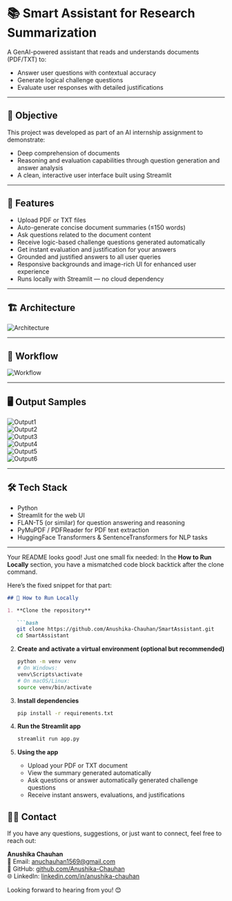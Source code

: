 
# 📚 Smart Assistant for Research Summarization

A GenAI-powered assistant that reads and understands documents (PDF/TXT) to:
- Answer user questions with contextual accuracy
- Generate logical challenge questions
- Evaluate user responses with detailed justifications

---

## 🧠 Objective

This project was developed as part of an AI internship assignment to demonstrate:
- Deep comprehension of documents
- Reasoning and evaluation capabilities through question generation and answer analysis
- A clean, interactive user interface built using Streamlit

---

## 🚀 Features

- Upload PDF or TXT files  
- Auto-generate concise document summaries (≤150 words)  
- Ask questions related to the document content  
- Receive logic-based challenge questions generated automatically  
- Get instant evaluation and justification for your answers  
- Grounded and justified answers to all user queries  
- Responsive backgrounds and image-rich UI for enhanced user experience  
- Runs locally with Streamlit — no cloud dependency

---

## 🏗️ Architecture

![Architecture](assests/architecture.png)

---

## 🔁 Workflow

![Workflow](assests/workflow.png)

---

## 🖥️ Output Samples

![Output1](assests/1.png)  
![Output2](assests/2.png)  
![Output3](assests/3.png)  
![Output4](assests/4.png)  
![Output5](assests/5.png)  
![Output6](assests/6.png)  

---

## 🛠️ Tech Stack

- Python  
- Streamlit for the web UI  
- FLAN-T5 (or similar) for question answering and reasoning  
- PyMuPDF / PDFReader for PDF text extraction  
- HuggingFace Transformers & SentenceTransformers for NLP tasks  

---
Your README looks good! Just one small fix needed:
In the **How to Run Locally** section, you have a mismatched code block backtick after the clone command.

Here’s the fixed snippet for that part:

````markdown
## 📂 How to Run Locally

1. **Clone the repository**

   ```bash
   git clone https://github.com/Anushika-Chauhan/SmartAssistant.git
   cd SmartAssistant
````

2. **Create and activate a virtual environment (optional but recommended)**

   ```bash
   python -m venv venv
   # On Windows:
   venv\Scripts\activate
   # On macOS/Linux:
   source venv/bin/activate
   ```

3. **Install dependencies**

   ```bash
   pip install -r requirements.txt
   ```

4. **Run the Streamlit app**

   ```bash
   streamlit run app.py
   ```

5. **Using the app**

   * Upload your PDF or TXT document
   * View the summary generated automatically
   * Ask questions or answer automatically generated challenge questions
   * Receive instant answers, evaluations, and justifications



## 🙋‍♀️ Contact

If you have any questions, suggestions, or just want to connect, feel free to reach out:

**Anushika Chauhan**  
📧 Email: [anuchauhan1569@gmail.com](mailto:anuchauhan1569@gmail.com)  
🔗 GitHub: [github.com/Anushika-Chauhan](https://github.com/Anushika-Chauhan)  
🌐 LinkedIn: [linkedin.com/in/anushika-chauhan](https://www.linkedin.com/in/anushika-chauhan-0b8365284)

Looking forward to hearing from you! 😊





